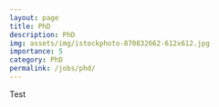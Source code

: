 ```yaml
---
layout: page
title: PhD
description: PhD
img: assets/img/istockphoto-870832662-612x612.jpg
importance: 5
category: PhD
permalink: /jobs/phd/
---
```


Test